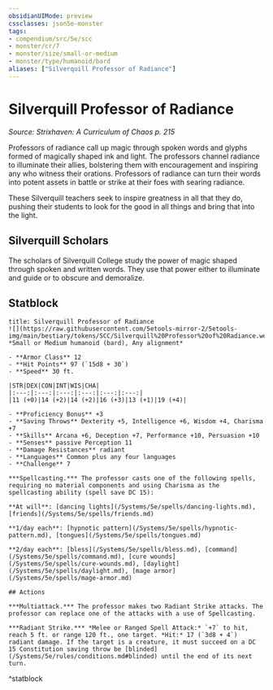 ```yaml
---
obsidianUIMode: preview
cssclasses: json5e-monster
tags:
- compendium/src/5e/scc
- monster/cr/7
- monster/size/small-or-medium
- monster/type/humanoid/bard
aliases: ["Silverquill Professor of Radiance"]
---
```

# Silverquill Professor of Radiance
*Source: Strixhaven: A Curriculum of Chaos p. 215*  

Professors of radiance call up magic through spoken words and glyphs formed of magically shaped ink and light. The professors channel radiance to illuminate their allies, bolstering them with encouragement and inspiring any who witness their orations. Professors of radiance can turn their words into potent assets in battle or strike at their foes with searing radiance.

These Silverquill teachers seek to inspire greatness in all that they do, pushing their students to look for the good in all things and bring that into the light.

## Silverquill Scholars

The scholars of Silverquill College study the power of magic shaped through spoken and written words. They use that power either to illuminate and guide or to obscure and demoralize.

## Statblock

```ad-statblock
title: Silverquill Professor of Radiance
![](https://raw.githubusercontent.com/5etools-mirror-2/5etools-img/main/bestiary/tokens/SCC/Silverquill%20Professor%20of%20Radiance.webp#token)
*Small or Medium humanoid (bard), Any alignment*

- **Armor Class** 12
- **Hit Points** 97 (`15d8 + 30`)
- **Speed** 30 ft.

|STR|DEX|CON|INT|WIS|CHA|
|:---:|:---:|:---:|:---:|:---:|:---:|
|11 (+0)|14 (+2)|14 (+2)|16 (+3)|13 (+1)|19 (+4)|

- **Proficiency Bonus** +3
- **Saving Throws** Dexterity +5, Intelligence +6, Wisdom +4, Charisma +7
- **Skills** Arcana +6, Deception +7, Performance +10, Persuasion +10
- **Senses** passive Perception 11
- **Damage Resistances** radiant
- **Languages** Common plus any four languages
- **Challenge** 7

***Spellcasting.*** The professor casts one of the following spells, requiring no material components and using Charisma as the spellcasting ability (spell save DC 15):

**At will**: [dancing lights](/Systems/5e/spells/dancing-lights.md), [friends](/Systems/5e/spells/friends.md)

**1/day each**: [hypnotic pattern](/Systems/5e/spells/hypnotic-pattern.md), [tongues](/Systems/5e/spells/tongues.md)

**2/day each**: [bless](/Systems/5e/spells/bless.md), [command](/Systems/5e/spells/command.md), [cure wounds](/Systems/5e/spells/cure-wounds.md), [daylight](/Systems/5e/spells/daylight.md), [mage armor](/Systems/5e/spells/mage-armor.md)

## Actions

***Multiattack.*** The professor makes two Radiant Strike attacks. The professor can replace one of the attacks with a use of Spellcasting.

***Radiant Strike.*** *Melee or Ranged Spell Attack:* `+7` to hit, reach 5 ft. or range 120 ft., one target. *Hit:* 17 (`3d8 + 4`) radiant damage. If the target is a creature, it must succeed on a DC 15 Constitution saving throw be [blinded](/Systems/5e/rules/conditions.md#blinded) until the end of its next turn.
```
^statblock